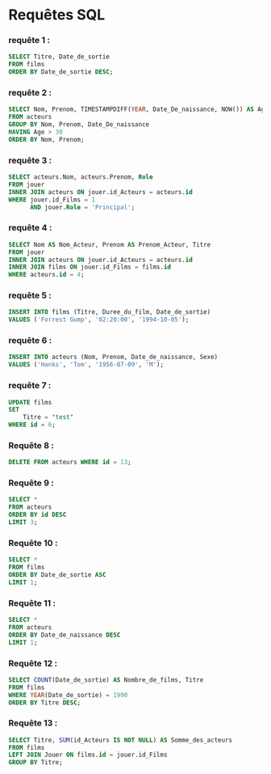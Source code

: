 # Requêtes SQL


### requête 1 :

```sql
SELECT Titre, Date_de_sortie
FROM films
ORDER BY Date_de_sortie DESC;
```

### requête 2 :

```sql
SELECT Nom, Prenom, TIMESTAMPDIFF(YEAR, Date_De_naissance, NOW()) AS Age
FROM acteurs
GROUP BY Nom, Prenom, Date_De_naissance
HAVING Age > 30
ORDER BY Nom, Prenom;
```

### requête 3 :

```sql
SELECT acteurs.Nom, acteurs.Prenom, Role
FROM jouer
INNER JOIN acteurs ON jouer.id_Acteurs = acteurs.id
WHERE jouer.id_Films = 1
      AND jouer.Role = 'Principal';
```

### requête 4 :

```sql
SELECT Nom AS Nom_Acteur, Prenom AS Prenom_Acteur, Titre
FROM jouer
INNER JOIN acteurs ON jouer.id_Acteurs = acteurs.id
INNER JOIN films ON jouer.id_Films = films.id
WHERE acteurs.id = 4;
```

### requête 5 :

```sql
INSERT INTO films (Titre, Duree_du_film, Date_de_sortie)
VALUES ('Forrest Gump', '02:20:00', '1994-10-05');
```

### requête 6 :

```sql
INSERT INTO acteurs (Nom, Prenom, Date_de_naissance, Sexe)
VALUES ('Hanks', 'Tom', '1956-07-09', 'M');
```

### requête 7 : 

```sql
UPDATE films
SET 
    Titre = "test"
WHERE id = 6;
```

### Requête 8 :

```sql
DELETE FROM acteurs WHERE id = 13;
```

### Requête 9 :

```sql
SELECT *
FROM acteurs
ORDER BY id DESC
LIMIT 3;
```

### Requête 10 :

```sql
SELECT *
FROM films
ORDER BY Date_de_sortie ASC
LIMIT 1;
```

### Requête 11 :

```sql
SELECT *
FROM acteurs
ORDER BY Date_de_naissance DESC
LIMIT 1;
```

### Requête 12 :

```sql
SELECT COUNT(Date_de_sortie) AS Nombre_de_films, Titre
FROM films
WHERE YEAR(Date_de_sortie) = 1990
ORDER BY Titre DESC;
```

### Requête 13 :

```sql
SELECT Titre, SUM(id_Acteurs IS NOT NULL) AS Somme_des_acteurs
FROM films 
LEFT JOIN Jouer ON films.id = jouer.id_Films
GROUP BY Titre;
```